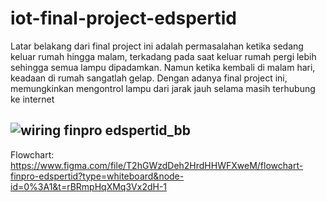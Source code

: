 # iot-final-project-edspertid
Latar belakang dari final project ini adalah permasalahan ketika sedang keluar rumah hingga malam, terkadang pada saat keluar rumah pergi lebih sehingga semua lampu dipadamkan. 
Namun ketika kembali di malam hari, keadaan di rumah sangatlah gelap. Dengan adanya final project ini, memungkinkan mengontrol lampu dari jarak jauh selama masih terhubung ke internet

![wiring finpro edspertid_bb](https://github.com/pakdhel/iot-final-project-edspertid/assets/113522795/8a37121a-7312-4af4-9775-9cfd3245dca8)
---
Flowchart: https://www.figma.com/file/T2hGWzdDeh2HrdHHWFXweM/flowchart-finpro-edspertid?type=whiteboard&node-id=0%3A1&t=rBRmpHqXMq3Vx2dH-1
